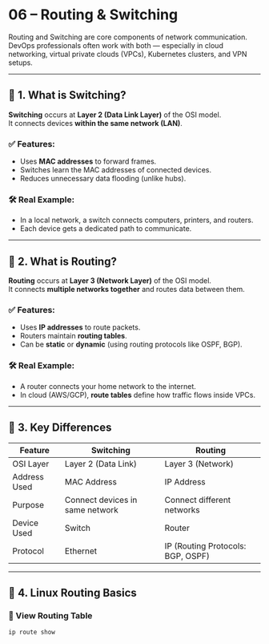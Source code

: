 # 06 – Routing & Switching

Routing and Switching are core components of network communication. DevOps professionals often work with both — especially in cloud networking, virtual private clouds (VPCs), Kubernetes clusters, and VPN setups.

---

## 🔹 1. What is Switching?

**Switching** occurs at **Layer 2 (Data Link Layer)** of the OSI model.  
It connects devices **within the same network (LAN)**.

### ✅ Features:
- Uses **MAC addresses** to forward frames.
- Switches learn the MAC addresses of connected devices.
- Reduces unnecessary data flooding (unlike hubs).

### 🛠️ Real Example:
- In a local network, a switch connects computers, printers, and routers.
- Each device gets a dedicated path to communicate.

---

## 🔹 2. What is Routing?

**Routing** occurs at **Layer 3 (Network Layer)** of the OSI model.  
It connects **multiple networks together** and routes data between them.

### ✅ Features:
- Uses **IP addresses** to route packets.
- Routers maintain **routing tables**.
- Can be **static** or **dynamic** (using routing protocols like OSPF, BGP).

### 🛠️ Real Example:
- A router connects your home network to the internet.
- In cloud (AWS/GCP), **route tables** define how traffic flows inside VPCs.

---

## 🔹 3. Key Differences

| Feature       | Switching                          | Routing                               |
|---------------|------------------------------------|----------------------------------------|
| OSI Layer     | Layer 2 (Data Link)                | Layer 3 (Network)                      |
| Address Used  | MAC Address                        | IP Address                             |
| Purpose       | Connect devices in same network    | Connect different networks             |
| Device Used   | Switch                             | Router                                 |
| Protocol      | Ethernet                           | IP (Routing Protocols: BGP, OSPF)      |

---

## 🔹 4. Linux Routing Basics

### 🧪 View Routing Table
```bash
ip route show


